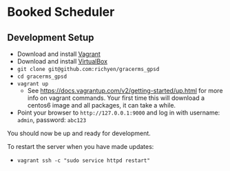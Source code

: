 # Booked Scheduler

## Development Setup

- Download and install [Vagrant](https://www.vagrantup.com/downloads.html)
- Download and install [VirtualBox](https://www.virtualbox.org/wiki/Downloads)
- `git clone git@github.com:richyen/gracerms_gpsd`
- `cd gracerms_gpsd`
- `vagrant up`
  - See https://docs.vagrantup.com/v2/getting-started/up.html for more info on
    vagrant commands. Your first time this will download a centos6 image and
    all packages, it can take a while.
- Point your browser to `http://127.0.0.1:9000` and log in with username: `admin`, password: `abc123`

You should now be up and ready for development.

To restart the server when you have made updates:
- `vagrant ssh -c "sudo service httpd restart"`

